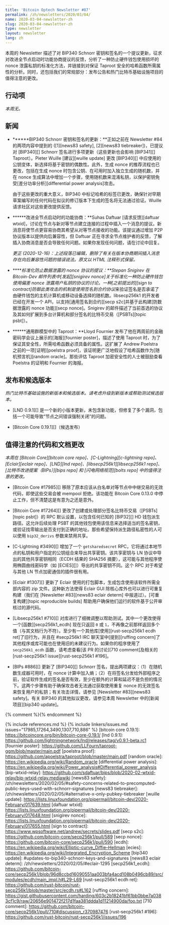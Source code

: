 ```yaml
---
title: 'Bitcoin Optech Newsletter #87'
permalink: /zh/newsletters/2020/03/04/
name: 2020-03-04-newsletter-zh
slug: 2020-03-04-newsletter-zh
type: newsletter
layout: newsletter
lang: zh
---
```

本周的 Newsletter 描述了对 BIP340 Schnorr 密钥和签名的一个提议更新，征求对改进全节点启动时功能协商提议的反馈，分析了一种防止硬件钱包使用损坏的 nonce 泄露私钥的标准化方法，并链接到对保证 Taproot 安全的哈希函数所需属性的分析。同时，还包括我们的常规部分：发布公告和热门比特币基础设施项目的值得注意的更改。

## 行动项

*本周无。*

## 新闻

- **<!--pdates-to-bip340-schnorr-keys-and-signatures-->****BIP340 Schnorr 密钥和签名的更新：**正如之前在 Newsletter #84 的两项内容中提到的 ([1][news83 safety], [2][news83 tiebreaker])，已提议对 [BIP340][] Schnorr 签名进行多项更新（这些更新也会影响 [BIP341][] Taproot）。Pieter Wuille [建议][wuille update] 更改 [BIP340][] 中应使用的公钥变体，新选择将基于密钥的偶数性。此外，生成 nonce 的推荐流程也已更改，包括在生成 nonce 时包含公钥、在可用时加入独立生成的随机数，并在 nonce 生成算法中增加一个步骤，使用随机数来混淆私钥，以保护密钥免受[差分功率分析][differential power analysis]攻击。

  由于这些更改的重大意义，BIP340 中标记哈希的标签已更改，确保针对早期草案编写的任何代码在拟议的修订版本下生成的签名将无法通过验证。Wuille 请求社区对这些更改提供反馈。

- **<!--improving-feature-negotiation-between-full-nodes-at-startup-->****改进全节点启动时的功能协商：**Suhas Daftuar [请求反馈][daftuar wtxid]，讨论在节点与新对等节点建立连接的过程中插入一个消息的提议。新消息将使节点更容易协商其希望从对等节点接收的功能。<!--a-challenge-here-is-that-previous-versions-of-bitcoin-core-would-terminate-a-new-connection-if-certain-messages-didn't-appear-in-a-particular-order,-and-it's-into-this-strict-sequence-that-daftuar-wants-to-insert-a-new-message-->该提议通过增加 P2P 协议版本以提供向后兼容性，但 Daftuar 正在寻求全节点维护者的反馈，了解插入协商消息是否会导致任何问题。如果你发现任何问题，请在讨论中回复。

  *更正 (2020-12-16)：上述段落已编辑，删除了有关在版本协商期间插入消息存在向后兼容性问题的错误说法。原文以 HTML 注释形式保留。*

- **<!--proposal-to-standardize-an-exfiltration-resistant-nonce-protocol-->****标准化防止数据泄露的 nonce 协议的提议：**Stepan Snigirev 在 Bitcoin-Dev 邮件列表中[发起][snigirev nonce]关于标准化一种防止硬件钱包使用偏差 nonce 泄露用户私钥的协议的讨论。一种[之前提出的][sign to contract]防御此类攻击的机制是使用*签名到合约协议*来验证签名是否承诺了由硬件钱包的主机计算机或移动设备选择的随机数。libsecp256k1 的开发者已经在开发一个 API，以支持[通用签名到合约][secp s2c]并基于此构建[防数据泄露的 nonce 功能][secp nonce]。Snigirev 的邮件描述了当前首选的协议及其如何扩展到多台计算机和部分签名的比特币交易（[PSBTs][topic psbt]）。

- **<!--taproot-in-the-generic-group-model-->****通用群模型中的 Taproot：**Lloyd Fournier 发布了他在两周前的金融密码学会议上展示的[海报][fournier poster]，描述了使用 Taproot 时，为了保证其安全性，所需哈希函数必须具备的属性。这扩展了 Andrew Poelstra 之前的一项[证明][poelstra proof]，该证明更广泛地假设了哈希函数作为[随机预言机][random oracle]。那些评估 Taproot 加密安全性的人士被鼓励查看 Poelstra 的证明和 Fournier 的海报。

## 发布和候选版本

*热门比特币基础设施的新版本和候选版本。请考虑升级到新版本或帮助测试候选版本。*

- [LND 0.9.1][] 是一个新的小版本更新，未包含新功能，但修复了多个漏洞，包括一个可能导致“节点之间错误强制关闭”的问题。

- [Bitcoin Core 0.19.1][]（候选发布）

## 值得注意的代码和文档更改

*本周在 [Bitcoin Core][bitcoin core repo]、[C-Lightning][c-lightning repo]、[Eclair][eclair repo]、[LND][lnd repo]、[libsecp256k1][libsecp256k1 repo]、[比特币改进提案（BIPs）][bips repo] 和 [闪电网络规范][bolts repo] 中的值得注意的更改。*

- [Bitcoin Core #17985][] 移除了原本应该从白名单对等节点中中继交易的无效代码，即使这些交易会被 mempool 拒绝。该功能在 Bitcoin Core 0.13.0 中停止工作，但不清楚这是有意为之还是意外。

- [Bitcoin Core #17264][] 更改了创建或处理部分签名比特币交易（[PSBTs][topic psbt]）的 RPC 默认设置，以包含任何已知的 [BIP32][] HD 钱包派生路径。这允许后续处理 PSBT 的其他钱包使用该信息来选择适当的签名密钥，或验证找零输出是否支付到正确的地址。那些希望保持派生路径私密性的人可以使用 `bip32_derivs` 参数来禁用共享。

- [C-Lightning #3490][] 增加了一个 `getsharedsecret` RPC，它将通过本地节点的私钥和用户指定的公钥组合来导出共享密钥。该共享密钥与 LN 协议中导出的其他共享密钥相同（ECDH 结果的 SHA256 摘要），这可能与其他程序使用椭圆曲线密码学（如 [ECIES][]）导出的共享密钥不同。这个 RPC 对于希望与其他 LN 节点加密通信的插件很有用。

- [Eclair #1307][] 更新了 Eclair 使用的打包脚本，生成包含使用该软件所需全部内容的 zip 文件。这种新方法使得 Eclair GUI 除核心库外也可以进行可重复构建（我们在 [Newsletter #83][news83 eclair determ] 中报道过）。[可重复构建][topic reproducible builds] 帮助用户确保他们运行的软件基于公开审核过的源代码。

- [Libsecp256k1 #710][] 对库进行了细微调整以帮助测试。其中一个更改使得一个[函数][secp256k1_ecdh] 现在只返回 `0` 或 `1`，不再像之前那样返回多个值（与其文档行为不符）。至少有一个其他库[使用][rust-secp256k1 ecdh ret]了旧行为，并且在 #secp256k1 IRC 聊天室中[提到][ruffing concern]了其他程序或库可能也在使用旧的未建议行为。如果你的程序使用了 `secp256k1_ecdh` 函数，请考虑查看[该 PR 的讨论][710 comment]及相关的 [rust-secp256k1 issue][rust-secp256k1 #196]。

- [BIPs #886][] 更新了 [BIP340][] Schnorr 签名，提出两项建议：（1）在随机数生成器可用时，在 nonce 计算中加入熵；（2）在将签名分发给外部程序之前，验证软件生成的签名是否有效，至少在额外的计算和延迟不是负担的情况下。这两个步骤有助于确保攻击者无法通过获取使用重复 nonce 的无效签名来恢复用户的私钥；有关攻击详情，请参见 [Newsletter #83][news83 safety]。有关 BIP340 的其他拟议更改，请参见本周 Newsletter 中的[新闻项目][bip340 update]。

{% comment %}<!-- BOLTs #714 merged but reverted -->{% endcomment %}

{% include references.md %}
{% include linkers/issues.md issues="17985,17264,3490,1307,710,886" %}
[bitcoin core 0.19.1]: https://bitcoincore.org/bin/bitcoin-core-0.19.1/
[lnd 0.9.1]: https://github.com/lightningnetwork/lnd/releases/tag/v0.9.1-beta.rc1
[fournier poster]: https://github.com/LLFourn/taproot-ggm/blob/master/main.pdf
[poelstra proof]: https://github.com/apoelstra/taproot/blob/master/main.pdf
[random oracle]: https://en.wikipedia.org/wiki/Random_oracle
[differential power analysis]: https://en.wikipedia.org/wiki/Power_analysis#Differential_power_analysis
[bip-wtxid-relay]: https://github.com/sdaftuar/bips/blob/2020-02-wtxid-relay/bip-wtxid-relay.mediawiki
[news83 safety]: /zh/newsletters/2020/02/05/#safety-concerns-related-to-precomputed-public-keys-used-with-schnorr-signatures
[news83 tiebreaker]: /zh/newsletters/2020/02/05/#alternative-x-only-pubkey-tiebreaker
[wuille update]: https://lists.linuxfoundation.org/pipermail/bitcoin-dev/2020-February/017639.html
[daftuar wtxid]: https://lists.linuxfoundation.org/pipermail/bitcoin-dev/2020-February/017648.html
[snigirev nonce]: https://lists.linuxfoundation.org/pipermail/bitcoin-dev/2020-February/017655.html
[sign to contract]: https://www.wpsoftware.net/andrew/secrets/slides.pdf
[secp s2c]: https://github.com/bitcoin-core/secp256k1/pull/589
[secp nonce]: https://github.com/bitcoin-core/secp256k1/pull/590
[ecdh]: https://en.wikipedia.org/wiki/Elliptic-curve_Diffie–Hellman
[ecies]: https://en.wikipedia.org/wiki/Integrated_Encryption_Scheme
[bip340 update]: #updates-to-bip340-schnorr-keys-and-signatures
[news83 eclair determ]: /zh/newsletters/2020/02/05/#eclair-1295
[secp256k1_ecdh]: https://github.com/bitcoin-core/secp256k1/blob/96d8ccbd16090551aa003bfa4acd108b0496cb89/src/modules/ecdh/main_impl.h#L29-L69
[rust-secp256k1 ecdh ret]: https://github.com/rust-bitcoin/rust-secp256k1/blob/master/src/ecdh.rs#L162
[ruffing concern]: https://gist.githubusercontent.com/harding/603c2b18241bf61bb0bbe7a0383cf1c9/raw/20656e901472f217d1faa381ddda1d11214900da/foo.txt
[710 comment]: https://github.com/bitcoin-core/secp256k1/pull/710#discussion_r370987476
[rust-secp256k1 #196]: https://github.com/rust-bitcoin/rust-secp256k1/issues/196
